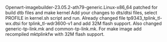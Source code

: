 Openwrt-imagebuilder-23.05.2-ath79-generic.Linux-x86_64
patched for build dtb files and make kernel
Add your changes to dts/dtsi files, select PROFILE in kernel.sh script and run.
Already changed file tp9343_tplink_tl-wx.dtsi for tplink_tl-wdr3600-v1 and add 32M flash support.
Also changed generic-tp-link.mk and common-tp-link.mk.
For make image add recompiled mktplinkfw with 32M flash support.

